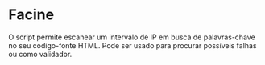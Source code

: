 # Facine
O script permite escanear um intervalo de IP em busca de palavras-chave no seu código-fonte HTML. Pode ser usado para procurar possíveis falhas ou como validador.
